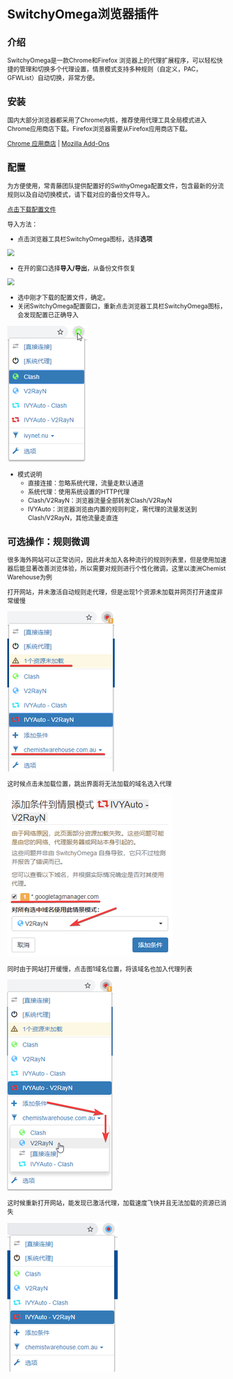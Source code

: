 # SwitchyOmega浏览器插件

## 介绍

SwitchyOmega是一款Chrome和Firefox 浏览器上的代理扩展程序，可以轻松快捷的管理和切换多个代理设置，情景模式支持多种规则（自定义，PAC，GFWList）自动切换，非常方便。

## 安装

国内大部分浏览器都采用了Chrome内核，推荐使用代理工具全局模式进入Chrome应用商店下载。Firefox浏览器需要从Firefox应用商店下载。

[Chrome 应用商店](https://chrome.google.com/webstore/detail/padekgcemlokbadohgkifijomclgjgif) \| [Mozilla Add-Ons](https://addons.mozilla.org/en-US/firefox/addon/switchyomega/)

## 配置

为方便使用，常青藤团队提供配置好的SwithyOmega配置文件，包含最新的分流规则以及自动切换模式，请下载对应的备份文件导入。

[点击下载配置文件](https://ivynet.fun/dl.php?type=d&id=16)

导入方法：

* 点击浏览器工具栏SwitchyOmega图标，选择**选项**

![](../../.gitbook/assets/image-74.png)

* 在开的窗口选择**导入/导出**，从备份文件恢复

![](../../.gitbook/assets/image-24.png)

* 选中刚才下载的配置文件，确定。
* 关闭SwitchyOmega配置窗口，重新点击浏览器工具栏SwitchyOmega图标，会发现配置已正确导入

![](../../.gitbook/assets/image%20%2819%29.png)

* 模式说明
  * 直接连接：忽略系统代理，流量走默认通道
  * 系统代理：使用系统设置的HTTP代理
  * Clash/V2RayN：浏览器流量全部转发Clash/V2RayN
  * IVYAuto：浏览器浏览由内置的规则判定，需代理的流量发送到Clash/V2RayN，其他流量走直连

## 可选操作：规则微调

很多海外网站可以正常访问，因此并未加入各种流行的规则列表里，但是使用加速器后能显著改善浏览体验，所以需要对规则进行个性化微调，这里以澳洲Chemist Warehouse为例

打开网站，并未激活自动规则走代理，但是出现1个资源未加载并网页打开速度非常缓慢

![](../../.gitbook/assets/image%20%2854%29.png)

这时候点击未加载位置，跳出界面将无法加载的域名选入代理

![](../../.gitbook/assets/image%20%2830%29.png)

同时由于网站打开缓慢，点击图1域名位置，将该域名也加入代理列表

![](../../.gitbook/assets/image%20%2843%29.png)

这时候重新打开网站，能发现已激活代理，加载速度飞快并且无法加载的资源已消失

![](../../.gitbook/assets/image%20%2837%29.png)

